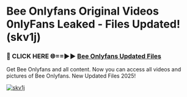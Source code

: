 # Bee Onlyfans Original Videos 0nlyFans Leaked - Files Updated! (skv1j)

<h3>🔴 CLICK HERE 🌐==►► <a href="https://tinyurl.com/x26r9saj" rel="nofollow">Bee Onlyfans Updated Files</a></h3>

Get Bee Onlyfans and all content. Now you can access all videos and pictures of Bee Onlyfans. New Updated Files 2025!

[![skv1j](https://i.imgur.com/LkgZPqh.gif)](https://tinyurl.com/x26r9saj)
